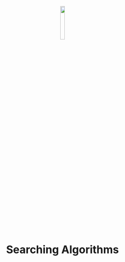 <p align="center">
  <img width="15%" src="./../assets/images/phplogo.png" />
  <h1 align="center">Searching Algorithms</h1>
</p>
